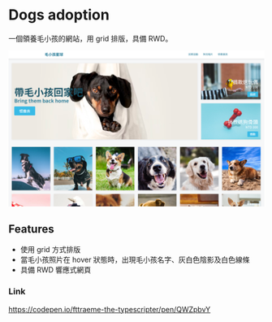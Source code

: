 # Dogs adoption

一個領養毛小孩的網站，用 grid 排版，具備 RWD。

![cafe pos](./img/dogs.png)

## Features

- 使用 grid 方式排版
- 當毛小孩照片在 hover 狀態時，出現毛小孩名字、灰白色陰影及白色線條
- 具備 RWD 響應式網頁

### Link

https://codepen.io/fttraeme-the-typescripter/pen/QWZpbvY
